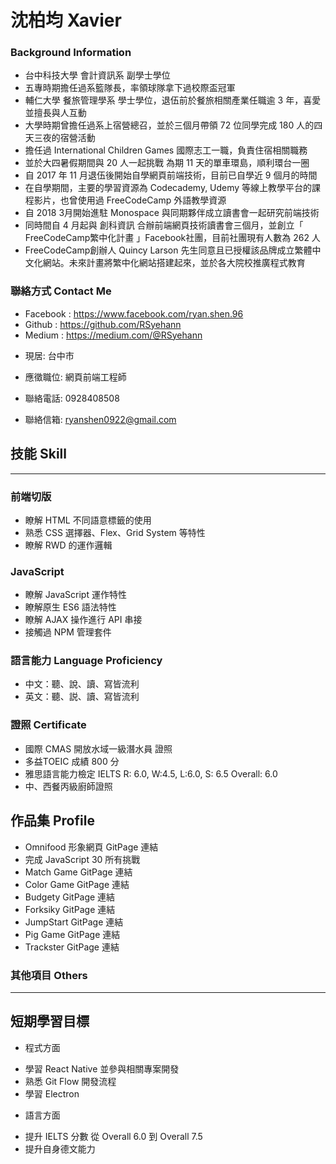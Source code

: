 # 沈柏均 Xavier

### Background Information

- 台中科技大學 會計資訊系 副學士學位
- 五專時期擔任過系籃隊長，率領球隊拿下過校際盃冠軍
- 輔仁大學 餐旅管理學系 學士學位，退伍前於餐旅相關產業任職逾 3 年，喜愛並擅長與人互動
- 大學時期曾擔任過系上宿營總召，並於三個月帶領 72 位同學完成 180 人的四天三夜的宿營活動
- 擔任過 International Children Games 國際志工一職，負責住宿相關職務
- 並於大四暑假期間與 20 人一起挑戰 為期 11 天的單車環島，順利環台一圈
- 自 2017 年 11 月退伍後開始自學網頁前端技術，目前已自學近 9 個月的時間
- 在自學期間，主要的學習資源為 Codecademy, Udemy 等線上教學平台的課程影片，也曾使用過 FreeCodeCamp 外語教學資源
- 自 2018 3月開始進駐 Monospace 與同期夥伴成立讀書會一起研究前端技術
- 同時間自 4 月起與 創科資訊 合辦前端網頁技術讀書會三個月，並創立「 FreeCodeCamp繁中化計畫 」Facebook社團，目前社團現有人數為 262 人
- FreeCodeCamp創辦人 Quincy Larson 先生同意且已授權該品牌成立繁體中文化網站。未來計畫將繁中化網站搭建起來，並於各大院校推廣程式教育

### 聯絡方式 Contact Me

* Facebook : https://www.facebook.com/ryan.shen.96
* Github : https://github.com/RSyehann
* Medium : https://medium.com/@RSyehann

- 現居: 台中市

- 應徵職位: 網頁前端工程師
- 聯絡電話: 0928408508 
- 聯絡信箱: ryanshen0922@gmail.com

## 技能 Skill
---
### 前端切版

* 瞭解 HTML 不同語意標籤的使用
* 熟悉 CSS 選擇器、Flex、Grid System 等特性
* 瞭解 RWD 的運作邏輯

### JavaScript

* 瞭解 JavaScript 運作特性
* 瞭解原生 ES6 語法特性
* 瞭解 AJAX 操作進行 API 串接
* 接觸過 NPM 管理套件

### 語言能力 Language Proficiency

* 中文：聽、說、讀、寫皆流利
* 英文：聽、説、讀、寫皆流利

### 證照 Certificate 

* 國際 CMAS 開放水域一級潛水員 證照
* 多益TOEIC 成績 800 分 
* 雅思語言能力檢定 IELTS R: 6.0, W:4.5, L:6.0, S: 6.5 Overall: 6.0
* 中、西餐丙級廚師證照

## 作品集 Profile

* Omnifood 形象網頁 GitPage 連結
* 完成 JavaScript 30 所有挑戰
* Match Game GitPage 連結
* Color Game GitPage 連結
* Budgety GitPage 連結
* Forksiky GitPage 連結
* JumpStart GitPage 連結
* Pig Game GitPage 連結
* Trackster GitPage 連結

### 其他項目 Others


---
## 短期學習目標
- 程式方面
* 學習 React Native 並參與相關專案開發
* 熟悉 Git Flow 開發流程
* 學習 Electron

- 語言方面
* 提升 IELTS 分數 從 Overall 6.0 到 Overall 7.5
* 提升自身德文能力
